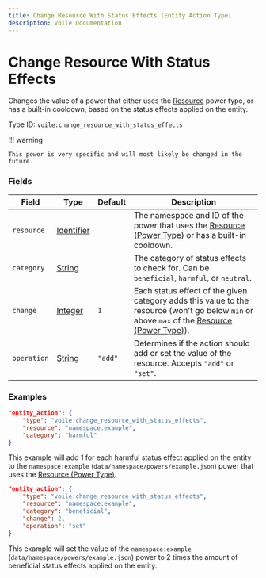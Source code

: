 ```yaml
---
title: Change Resource With Status Effects (Entity Action Type)
description: Voile Documentation
---
```


# Change Resource With Status Effects

Changes the value of a power that either uses the [Resource](https://origins.readthedocs.io/en/latest/types/power_types/resource/) power type, or has a built-in cooldown, based on the status effects applied on the entity.

Type ID: `voile:change_resource_with_status_effects`

!!! warning
    
    This power is very specific and will most likely be changed in the future.

### Fields

Field | Type | Default | Description
------|------|---------|------------
`resource` | [Identifier](https://origins.readthedocs.io/en/latest/types/data_types/identifier/) | | The namespace and ID of the power that uses the [Resource (Power Type)](https://origins.readthedocs.io/en/latest/types/power_types/resource/) or has a built-in cooldown.
`category` | [String](https://origins.readthedocs.io/en/latest/types/data_types/string/) | | The category of status effects to check for. Can be `beneficial`, `harmful`, or `neutral`.
`change` | [Integer](https://origins.readthedocs.io/en/latest/types/data_types/integer/) | `1` | Each status effect of the given category adds this value to the resource (won't go below `min` or above `max` of the [Resource (Power Type)](https://origins.readthedocs.io/en/latest/types/power_types/resource/)).
`operation` | [String](https://origins.readthedocs.io/en/latest/types/data_types/string/) | `"add"` | Determines if the action should add or set the value of the resource. Accepts `"add"` or `"set"`.

### Examples

```json
"entity_action": {
    "type": "voile:change_resource_with_status_effects",
    "resource": "namespace:example",
    "category": "harmful"
}
```

This example will add 1 for each harmful status effect applied on the entity to the `namespace:example` (`data/namespace/powers/example.json`) power that uses the [Resource (Power Type)](https://origins.readthedocs.io/en/latest/types/power_types/resource/).

```json
"entity_action": {
    "type": "voile:change_resource_with_status_effects",
    "resource": "namespace:example",
    "category": "beneficial",
    "change": 2,
    "operation": "set"
}
```

This example will set the value of the `namespace:example` (`data/namespace/powers/example.json`) power to 2 times the amount of beneficial status effects applied on the entity.